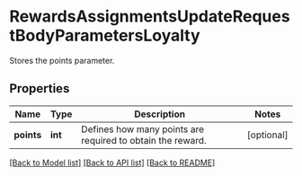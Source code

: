 # RewardsAssignmentsUpdateRequestBodyParametersLoyalty

Stores the points parameter.

## Properties

Name | Type | Description | Notes
------------ | ------------- | ------------- | -------------
**points** | **int** | Defines how many points are required to obtain the reward. | [optional] 

[[Back to Model list]](../README.md#documentation-for-models) [[Back to API list]](../README.md#documentation-for-api-endpoints) [[Back to README]](../README.md)


